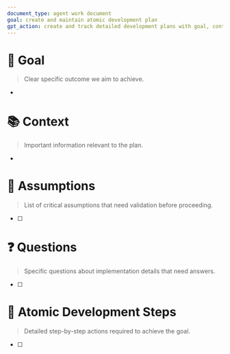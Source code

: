 ```yaml
---
document_type: agent work document
goal: create and maintain atomic development plan
gpt_action: create and track detailed development plans with goal, context, assumptions, questions, and atomic development steps
---
```


<!-- Do not remove section headers -->

# 🎯 Goal
> Clear specific outcome we aim to achieve.

- 

# 📚 Context
> Important information relevant to the plan.

- 

# 🤔 Assumptions
> List of critical assumptions that need validation before proceeding.

- [ ] 

# ❓ Questions
> Specific questions about implementation details that need answers.

- [ ] 

# 📝 Atomic Development Steps
> Detailed step-by-step actions required to achieve the goal.

- [ ] 
